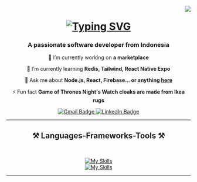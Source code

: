 <img align="right" src="https://visitor-badge.laobi.icu/badge?page_id=AzharLuthfi.AzharLuthfi" />

<h1 align="center">
  <a href="https://git.io/typing-svg">
    <img src="https://readme-typing-svg.herokuapp.com?font=Righteous&pause=1000&width=200&lines=Hi+There!+👋+;i'm+M.+Azhar+Luthfiadi" alt="Typing SVG" />
  </a>
</h1>
<h3 align="center">A passionate software developer from Indonesia</h3>

<div align="center">

🔭 I’m currently working on **a marketplace**

🌱 I’m currently learning **Redis, Tailwind, React Native Expo**

💬 Ask me about **Node.js, React, Firebase... or anything [here](https://github.com/AzharLuthfi/AzharLuthfi/issues)**

⚡ Fun fact **Game of Thrones Night's Watch cloaks are made from Ikea rugs**

 </div>

<p align="center">
  <!-- Gmail -->
  <a href="" target="_blank">
    <img src="https://img.shields.io/badge/Gmail-D14836?style=for-the-badge&logo=gmail&logoColor=white" alt="Gmail Badge"/>
  </a>

  <!-- LinkedIn -->
  <a href="" target="">
    <img src="https://img.shields.io/badge/LinkedIn-0A66C2?style=for-the-badge&logo=linkedin&logoColor=white" alt="LinkedIn Badge"/>
  </a>
</p>
 <hr/>
<h2 align="center">⚒️ Languages-Frameworks-Tools ⚒️</h2>

<br/>

<div align="center">

[![My Skills](https://skillicons.dev/icons?i=react,bootstrap,html,css,vscode,github,figma,tailwind,git)](https://skillicons.dev)<br>[![My Skills](https://skillicons.dev/icons?i=nodejs,python,javascript,typescript,express,firebase,mongodb,c,java,nextjs,mysql,flask)](https://skillicons.dev)

</div>

<hr>
